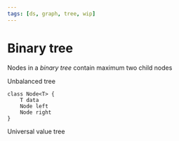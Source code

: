 ```yaml
---
tags: [ds, graph, tree, wip]
---
```


# Binary tree

Nodes in a _binary tree_ contain maximum two child nodes

Unbalanced tree

<!--
::insertion[observable]{src="https://observablehq.com/embed/@xlvl/untitled/2?cells=a"}
-->

```
class Node<T> {
	T data
	Node left
	Node right
}
```

Universal value tree
